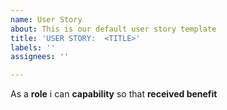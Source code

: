 ```yaml
---
name: User Story
about: This is our default user story template
title: 'USER STORY:  <TITLE>'
labels: ''
assignees: ''

---
```


As a **role** i can **capability** so that **received benefit**
